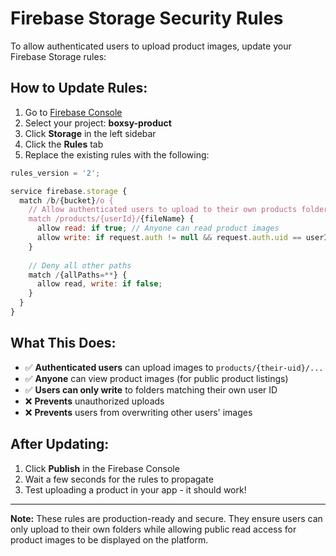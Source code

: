 # Firebase Storage Security Rules

To allow authenticated users to upload product images, update your Firebase Storage rules:

## How to Update Rules:

1. Go to [Firebase Console](https://console.firebase.google.com)
2. Select your project: **boxsy-product**
3. Click **Storage** in the left sidebar
4. Click the **Rules** tab
5. Replace the existing rules with the following:

```javascript
rules_version = '2';

service firebase.storage {
  match /b/{bucket}/o {
    // Allow authenticated users to upload to their own products folder
    match /products/{userId}/{fileName} {
      allow read: if true; // Anyone can read product images
      allow write: if request.auth != null && request.auth.uid == userId;
    }
    
    // Deny all other paths
    match /{allPaths=**} {
      allow read, write: if false;
    }
  }
}
```

## What This Does:

- ✅ **Authenticated users** can upload images to `products/{their-uid}/...`
- ✅ **Anyone** can view product images (for public product listings)
- ✅ **Users can only write** to folders matching their own user ID
- ❌ **Prevents** unauthorized uploads
- ❌ **Prevents** users from overwriting other users' images

## After Updating:

1. Click **Publish** in the Firebase Console
2. Wait a few seconds for the rules to propagate
3. Test uploading a product in your app - it should work!

---

**Note:** These rules are production-ready and secure. They ensure users can only upload to their own folders while allowing public read access for product images to be displayed on the platform.
